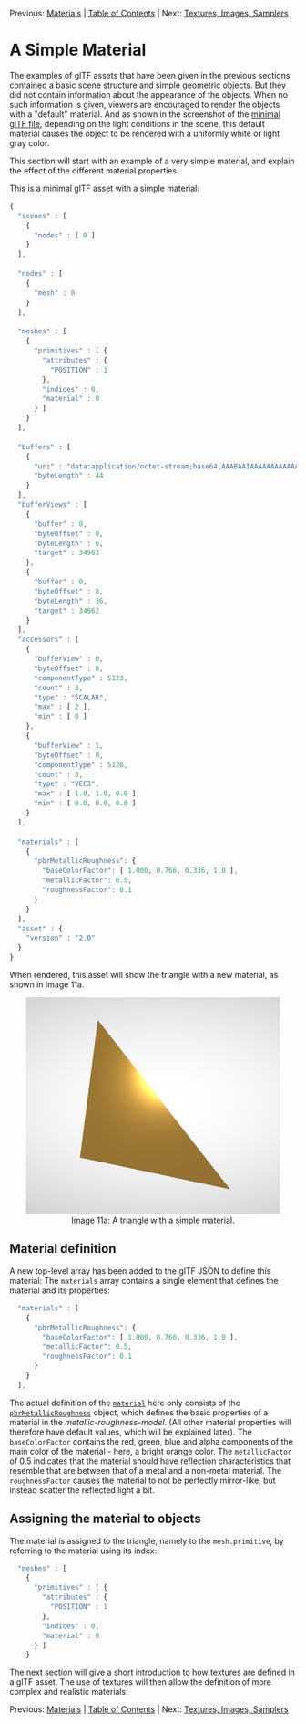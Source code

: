Previous: [Materials](gltfTutorial_010_Materials.md) | [Table of Contents](README.md) | Next: [Textures, Images, Samplers](gltfTutorial_012_TexturesImagesSamplers.md)

# A Simple Material

The examples of glTF assets that have been given in the previous sections contained a basic scene structure and simple geometric objects. But they did not contain information about the appearance of the objects. When no such information is given, viewers are encouraged to render the objects with a "default" material. And as shown in the screenshot of the [minimal glTF file](gltfTutorial_003_MinimalGltfFile.md), depending on the light conditions in the scene, this default material causes the object to be rendered with a uniformly white or light gray color.

This section will start with an example of a very simple material, and explain the effect of the different material properties.

This is a minimal glTF asset with a simple material:

```javascript
{
  "scenes" : [
    {
      "nodes" : [ 0 ]
    }
  ],

  "nodes" : [
    {
      "mesh" : 0
    }
  ],

  "meshes" : [
    {
      "primitives" : [ {
        "attributes" : {
          "POSITION" : 1
        },
        "indices" : 0,
        "material" : 0
      } ]
    }
  ],

  "buffers" : [
    {
      "uri" : "data:application/octet-stream;base64,AAABAAIAAAAAAAAAAAAAAAAAAAAAAIA/AAAAAAAAAAAAAAAAAACAPwAAAAA=",
      "byteLength" : 44
    }
  ],
  "bufferViews" : [
    {
      "buffer" : 0,
      "byteOffset" : 0,
      "byteLength" : 6,
      "target" : 34963
    },
    {
      "buffer" : 0,
      "byteOffset" : 8,
      "byteLength" : 36,
      "target" : 34962
    }
  ],
  "accessors" : [
    {
      "bufferView" : 0,
      "byteOffset" : 0,
      "componentType" : 5123,
      "count" : 3,
      "type" : "SCALAR",
      "max" : [ 2 ],
      "min" : [ 0 ]
    },
    {
      "bufferView" : 1,
      "byteOffset" : 0,
      "componentType" : 5126,
      "count" : 3,
      "type" : "VEC3",
      "max" : [ 1.0, 1.0, 0.0 ],
      "min" : [ 0.0, 0.0, 0.0 ]
    }
  ],

  "materials" : [
    {
      "pbrMetallicRoughness": {
        "baseColorFactor": [ 1.000, 0.766, 0.336, 1.0 ],
        "metallicFactor": 0.5,
        "roughnessFactor": 0.1
      }
    }
  ],
  "asset" : {
    "version" : "2.0"
  }
}
```      

When rendered, this asset will show the triangle with a new material, as shown in Image 11a.

<p align="center">
<img src="images/simpleMaterial.png" /><br>
<a name="simpleMaterial-png"></a>Image 11a: A triangle with a simple material.
</p>


## Material definition


A new top-level array has been added to the glTF JSON to define this material: The `materials` array contains a single element that defines the material and its properties:

```javascript
  "materials" : [
    {
      "pbrMetallicRoughness": {
        "baseColorFactor": [ 1.000, 0.766, 0.336, 1.0 ],
        "metallicFactor": 0.5,
        "roughnessFactor": 0.1
      }
    }
  ],
```

The actual definition of the [`material`](https://github.com/KhronosGroup/glTF/tree/master/specification/2.0/#reference-material) here only consists of the [`pbrMetallicRoughness`](https://github.com/KhronosGroup/glTF/tree/master/specification/2.0/#reference-pbrmetallicroughness) object, which defines the basic properties of a material in the *metallic-roughness-model*. (All other material properties will therefore have default values, which will be explained later). The `baseColorFactor` contains the red, green, blue and alpha components of the main color of the material - here, a bright orange color. The `metallicFactor` of 0.5 indicates that the material should have reflection characteristics that resemble that are between that of a metal and a non-metal material. The `roughnessFactor` causes the material to not be perfectly mirror-like, but instead scatter the reflected light a bit.

## Assigning the material to objects

The material is assigned to the triangle, namely to the `mesh.primitive`, by referring to the material using its index:

```javascript
  "meshes" : [
    {
      "primitives" : [ {
        "attributes" : {
          "POSITION" : 1
        },
        "indices" : 0,
        "material" : 0
      } ]
    }
```

The next section will give a short introduction to how textures are defined in a glTF asset. The use of textures will then allow the definition of more complex and realistic materials.

Previous: [Materials](gltfTutorial_010_Materials.md) | [Table of Contents](README.md) | Next: [Textures, Images, Samplers](gltfTutorial_012_TexturesImagesSamplers.md)
